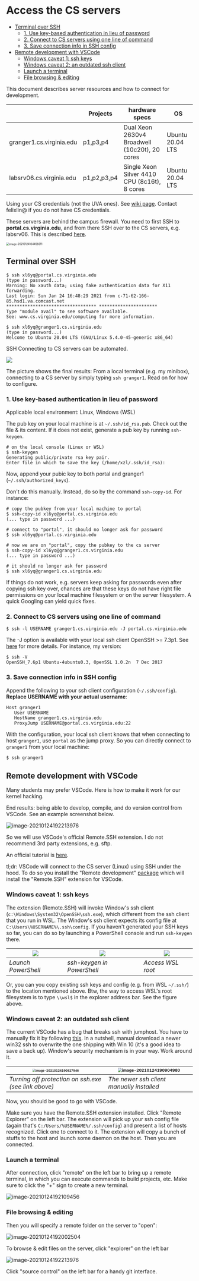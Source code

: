 # Access the CS servers 

  * [Terminal over SSH](#terminal-over-ssh)
    * [1\. Use key\-based authentication in lieu of password](#1-use-key-based-authentication-in-lieu-of-password)
    * [2\. Connect to CS servers using one line of command](#2-connect-to-cs-servers-using-one-line-of-command)
    * [3\. Save connection info in SSH config](#3-save-connection-info-in-ssh-config)
  * [Remote development with VSCode](#remote-development-with-vscode)
    * [Windows caveat 1: ssh keys](#windows-caveat-1-ssh-keys)
    * [Windows caveat 2: an outdated ssh client](#windows-caveat-2-an-outdated-ssh-client)
    * [Launch a terminal](#launch-a-terminal)
    * [File browsing &amp; editing](#file-browsing--editing)

This document describes server resources and how to connect for development. 

|                          | Projects    | hardware specs                                | OS               |
| ------------------------ | ----------- | --------------------------------------------- | ---------------- |
| granger1.cs.virginia.edu | p1,p3,p4    | Dual Xeon 2630v4 Broadwell (10c20t), 20 cores | Ubuntu 20.04 LTS |
| labsrv06.cs.virginia.edu | p1,p2,p3,p4 | Single Xeon Silver 4410 CPU (8c16t), 8 cores  | Ubuntu 20.04 LTS |

Using your CS credentials (not the UVA ones). See [wiki page](https://www.cs.virginia.edu/wiki/doku.php?id=compute_resources). Contact felixlin@ if you do not have CS credentials. 

These servers are behind the campus firewall. You need to first SSH to **portal.cs.virginia.edu**, and from there SSH over to the CS servers, e.g. labsrv06. This is described [here](https://www.cs.virginia.edu/wiki/doku.php?id=linux_ssh_access). 

<img src="images/servers.png" alt="image-20210124164456011" style="zoom:50%;" />

## Terminal over SSH

```
$ ssh xl6yq@portal.cs.virginia.edu
(type in password...)
Warning: No xauth data; using fake authentication data for X11 forwarding.
Last login: Sun Jan 24 16:48:29 2021 from c-71-62-166-85.hsd1.va.comcast.net
********************************** **********************
Type "module avail" to see software available.
See: www.cs.virginia.edu/computing for more information.

$ ssh xl6yq@granger1.cs.virginia.edu
(type in password...)
Welcome to Ubuntu 20.04 LTS (GNU/Linux 5.4.0-45-generic x86_64)
```

SSH Connecting to CS servers can be automated. 

![](images/ssh-proxy.gif)

The picture shows the final results: From a local terminal (e.g. my minibox), connecting to a CS server by simply typing `ssh granger1`. Read on for how to configure.

### 1. Use key-based authentication in lieu of password 

Applicable local environment: Linux, Windows (WSL)

The pub key on your local machine is at `~/.ssh/id_rsa.pub`. Check out the file & its content. If it does not exist, generate a pub key by running `ssh-keygen`. 

```
# on the local console (Linux or WSL)
$ ssh-keygen
Generating public/private rsa key pair.
Enter file in which to save the key (/home/xzl/.ssh/id_rsa):
```

Now, append your pubic key to both portal and granger1 (`~/.ssh/authorized_keys`). 

Don't do this manually. Instead, do so by the command `ssh-copy-id`. For instance: 

```
# copy the pubkey from your local machine to portal
$ ssh-copy-id xl6yq@portal.cs.virginia.edu
(... type in password ...)

# connect to "portal", it should no longer ask for password
$ ssh xl6yq@portal.cs.virginia.edu

# now we are on "portal", copy the pubkey to the cs server
$ ssh-copy-id xl6yq@granger1.cs.virginia.edu
(... type in password ...)

# it should no longer ask for password
$ ssh xl6yq@granger1.cs.virginia.edu
```

If things do not work, e.g. servers keep asking for passwords even after copying ssh key over, chances are that these keys do not have right file permissions on your local machine filesystem or on the server filesystem. A quick Googling can yield quick fixes. 

### 2. Connect to CS servers using one line of command

```
$ ssh -l USERNAME granger1.cs.virginia.edu -J portal.cs.virginia.edu
```
The -J option is available with your local ssh client OpenSSH >= 7.3p1. See [here](https://unix.stackexchange.com/questions/423205/can-i-access-ssh-server-by-using-another-ssh-server-as-intermediary/423211#423211) for more details. For instance, my version: 

```
$ ssh -V
OpenSSH_7.6p1 Ubuntu-4ubuntu0.3, OpenSSL 1.0.2n  7 Dec 2017
```

### 3. Save connection info in SSH config

Append the following to your ssh client configuration (`~/.ssh/config`). **Replace USERNAME with your actual username**: 

```
Host granger1
   User USERNAME
   HostName granger1.cs.virginia.edu
   ProxyJump USERNAME@portal.cs.virginia.edu:22
```
With the configuration, your local ssh client knows that when connecting  to host `granger1`, use `portal` as the jump proxy. So you can directly connect to `granger1` from your local machine: 
```
$ ssh granger1
```

## Remote development with VSCode 

Many students may prefer VSCode. Here is how to make it work for our kernel hacking. 

End results: being able to develop, compile, and do version control from VSCode. See an example screenshot below. 

![image-20210124192213976](vscode-remote-files)

So we will use VSCode's official Remote.SSH extension. I do not recommend 3rd party extensions, e.g. sftp. 

An official tutorial is [here](https://code.visualstudio.com/docs/remote/ssh). 

tl;dr: VSCode will connect to the CS server (Linux) using SSH under the hood. To do so you install the "Remote development" [package](https://marketplace.visualstudio.com/items?itemName=ms-vscode-remote.vscode-remote-extensionpack) which will install the "Remote.SSH" extension for VSCode. 

### Windows caveat 1: ssh keys

The extension (Remote.SSH) will invoke Window's ssh client (`c:\Windows\System32\OpenSSH\ssh.exe`), which different from the ssh client that you run in WSL. The Window's ssh client expects its config file at `C:\Users\%USERNAME%\.ssh\config`. If you haven't generated your SSH keys so far, you can do so by launching a PowerShell console and run `ssh-keygen` there. 

| ![](powershell.png) | ![](powershell-sshkeygen.png) | ![](wslroot.png)  |
| ------------------- | ----------------------------- | ----------------- |
| *Launch PowerShell* | *ssh-keygen in PowerShell*    | *Access WSL root* |

Or, you can you copy existing ssh keys and config (e.g. from WSL `~/.ssh/`) to the location mentioned above. Btw, the way to access WSL's root filesystem is to type `\\wsl$` in the explorer address bar. See the figure above. 

### Windows caveat 2: an outdated ssh client 

The current VSCode has a bug that breaks ssh with jumphost. You have to manually fix it by following [this](https://github.com/microsoft/vscode-remote-release/issues/18#issuecomment-507258777). In a nutshell, manual download a newer win32 ssh to overwrite the one shipping with Win 10 (it's a good idea to save a back up). Window's security mechanism is in your way. Work around it. 

| <img src="images/vscode-ssh-override.png" alt="image-20210124190827946" style="zoom:50%;" /> | <img src="images/win-ssh-version.png" alt="image-20210124190904980" style="zoom: 67%;" /> |
| ------------------------------------------------------------ | ------------------------------------------------------------ |
| *Turning off protection on ssh.exe (see link above)*         | *The newer ssh client manually installed*                    |



Now, you should be good to go with VSCode. 

Make sure you have the Remote.SSH extension installed. Click "Remote Explorer" on the left bar. The extension will pick up your ssh config file (again that's `C:/Users/%USERNAME%/.ssh/config`) and present a list of hosts recognized. Click one to connect to it. The extension will copy a bunch of stuffs to the host and launch some daemon on the host. Then you are connected. 

### Launch a terminal

After connection, click "remote" on the left bar to bring up a remote terminal, in which you can execute commands to build projects, etc. Make sure to click the "+" sign to create a new terminal. 

![image-20210124192109456](images/vscode-remote-terminal.png)

### File browsing & editing

Then you will specify a remote folder on the server to "open": 

![image-20210124192002504](images/vscode-remote-folder.png)

To browse & edit files on the server, click "explorer" on the left bar

![image-20210124192213976](images/vscode-remote-files.png)

Click  "source control" on the left bar for a handy git interface. 
